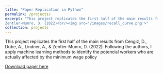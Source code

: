 ```yaml
---
title: "Paper Replication in Python"
permalink: /projects/
excerpt: "This project replicates the first half of the main results from Cengiz, D., Dube, A., Lindner, A., &
Zentler-Munro, D. (2022)<br/><img src='/images/recall_curve.png'>"
collection: projects
---
```


This project replicates the first half of the main results from Cengiz, D., Dube, A., Lindner, A., &
Zentler-Munro, D. (2022). Following the authors, I apply machine learning methods to identify the
potencial workers who are actually affected by the minimum wage policy

[Download paper here](http://luciagomezll.github.io/files/replication_paper.pdf)
